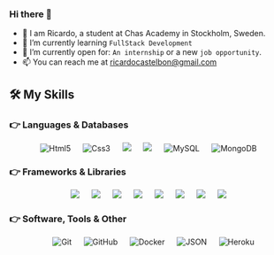 ### Hi there 👋

- 👋 I am Ricardo, a student at Chas Academy in Stockholm, Sweden.
- 🌱 I’m currently learning `FullStack Development`
- :thinking: I’m currently open for: `An internship` or a new `job opportunity`.
- 📫 You can reach me at ricardocastelbon@gmail.com

  
## 🛠️ My Skills

### 👉 Languages & Databases

<p align="center"> 
  &emsp; 
   <img alt="Html5" src="https://img.shields.io/badge/Html-%23000000.svg?style=plastic&logo=Html5">
  &emsp;
   <img alt="Css3" src="https://img.shields.io/badge/Css-%23000000.svg?style=plastic&logo=Css3">
  &emsp;
  <img src="https://img.shields.io/badge/JavaScript-%23000000.svg?style=plastic&logo=JavaScript" />
  &emsp;
    <img src="https://img.shields.io/badge/TypeScript-%23000000.svg?style=plastic&logo=TypeScript" />
   &emsp;
   <img alt="MySQL" img src="https://img.shields.io/badge/MySQL-%23000000.svg?style=plastic&logo=mysql">
  &emsp;
   <img alt="MongoDB" img src="https://img.shields.io/badge/MongoDB-%23000000.svg?style=plastic&logo=mongodb">
  &emsp;
</p>

### 👉 Frameworks & Libraries

<p align="center"> 
  &emsp;
 <img src="https://img.shields.io/badge/React-%23000000.svg?style=plastic&logo=React" />
  &emsp;
  <img src="https://img.shields.io/badge/Next.js-%23000000.svg?style=plastic&logo=Next.js" />
  &emsp;
 <img src="https://img.shields.io/badge/Angular-%23000000.svg?style=plastic&logo=Angular" />
  &emsp;
 <img src="https://img.shields.io/badge/Laravel-%23000000.svg?style=plastic&logo=Laravel" />
  &emsp;
 <img src="https://img.shields.io/badge/Express-%23000000.svg?style=plastic&logo=Express" />
  &emsp;
 <img src="https://img.shields.io/badge/Tailwindcss-%23000000.svg?style=plastic&logo=Tailwindcss" />
  &emsp;
 <img src="https://img.shields.io/badge/Bootstrap-%23000000.svg?style=plastic&logo=Bootstrap" />
  &emsp;
 <img src="https://img.shields.io/badge/Sass-%23000000.svg?style=plastic&logo=sass" />
   &emsp;
</p>

 ### 👉 Software, Tools & Other
 
<p align="center">
  &emsp;
   <img alt="Git" src="https://img.shields.io/badge/Git-%23000000.svg?style=plastic&logo=Git">
  &emsp;
   <img alt="GitHub" src="https://img.shields.io/badge/Github-%23000000.svg?style=plastic&logo=github">
  &emsp;
  <img alt="Docker" src="https://img.shields.io/badge/Docker-%23000000.svg?style=plastic&logo=docker">
  &emsp;
    <img alt="JSON" img src="https://img.shields.io/badge/JSON-%23000000.svg?style=plastic&logo=json">
   &emsp;
    <img alt="Heroku" img src="https://img.shields.io/badge/Heroku-%23000000.svg?style=plastic&logo=heroku">
</p>
